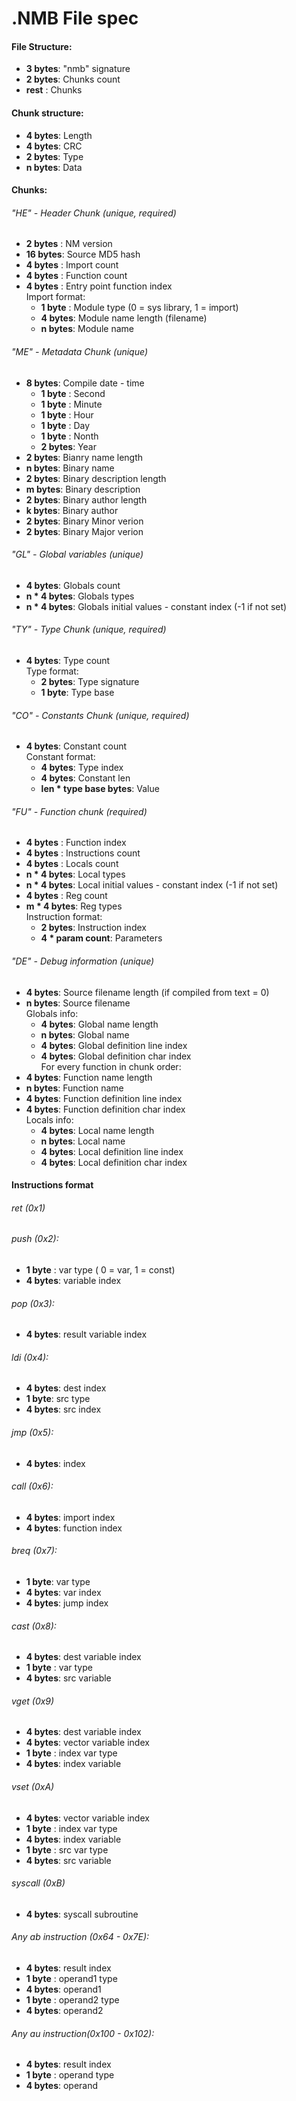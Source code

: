 # .NMB File spec
#### File Structure:
  * **3 bytes**: "nmb" signature
  * **2 bytes**: Chunks count
  * **rest**   : Chunks

#### Chunk structure:
  * **4 bytes**: Length
  * **4 bytes**: CRC
  * **2 bytes**: Type
  * **n bytes**: Data

#### Chunks:
###### "HE" - Header Chunk (unique, required)
  * **2 bytes** : NM version
  * **16 bytes**: Source MD5 hash
  * **4 bytes** : Import count
  * **4 bytes** : Function count
  * **4 bytes** : Entry point function index
  <br>Import format:
     * **1 byte** : Module type (0 = sys library, 1 = import)
     * **4 bytes**: Module name length (filename)
     * **n bytes**: Module name

###### "ME" - Metadata Chunk (unique)
  * **8 bytes**: Compile date - time
     * **1 byte** : Second
     * **1 byte** : Minute
     * **1 byte** : Hour
     * **1 byte** : Day
     * **1 byte** : Nonth
     * **2 bytes**: Year
  * **2 bytes**: Bianry name length
  * **n bytes**: Binary name
  * **2 bytes**: Binary description length
  * **m bytes**: Binary description
  * **2 bytes**: Binary author length
  * **k bytes**: Binary author
  * **2 bytes**: Binary Minor verion
  * **2 bytes**: Binary Major verion

###### "GL" - Global variables (unique)
  * **4 bytes**: Globals count
  * **n * 4 bytes**: Globals types
  * **n * 4 bytes**: Globals initial values - constant index (-1 if not set)

###### "TY" - Type Chunk (unique, required)
  * **4 bytes**: Type count
  <br>Type format:
     * **2 bytes**: Type signature
     * **1 byte**:  Type base

###### "CO" - Constants Chunk (unique, required)
  * **4 bytes**: Constant count
   <br>Constant format:
     * **4 bytes**: Type index
     * **4 bytes**: Constant len
     * **len * type base bytes**: Value

###### "FU" - Function chunk (required)
  * **4 bytes**  : Function index
  * **4 bytes**  : Instructions count
  * **4 bytes**  : Locals count
  * **n * 4 bytes**: Local types
  * **n * 4 bytes**: Local initial values - constant index (-1 if not set)
  * **4 bytes**  : Reg count
  * **m * 4 bytes**: Reg types
  <br>Instruction format:
    * **2 bytes**: Instruction index
    * **4 * param count**: Parameters

###### "DE" - Debug information (unique)
  * **4 bytes**: Source filename length (if compiled from text = 0)
  * **n bytes**: Source filename
  <br>Globals info:
     * **4 bytes**: Global name length
     * **n bytes**: Global name
     * **4 bytes**: Global definition line index
     * **4 bytes**: Global definition char index
  <br>For every function in chunk order:
  * **4 bytes**: Function name length
  * **n bytes**: Function name
  * **4 bytes**: Function definition line index
  * **4 bytes**: Function definition char index
  <br>Locals info:
     * **4 bytes**: Local name length
     * **n bytes**: Local name
     * **4 bytes**: Local definition line index
     * **4 bytes**: Local definition char index

#### Instructions format
###### ret (0x1)

###### push (0x2):
   * **1 byte** : var type ( 0 = var, 1 = const)
   * **4 bytes**: variable index

###### pop (0x3):
   * **4 bytes**: result variable index

###### ldi (0x4):
   * **4 bytes**: dest index
   * **1 byte**: src type
   * **4 bytes**: src index

###### jmp (0x5):
   * **4 bytes**: index

###### call (0x6):
   * **4 bytes**: import index
   * **4 bytes**: function index

###### breq (0x7):
   * **1 byte**: var type
   * **4 bytes**: var index
   * **4 bytes**: jump index

###### cast (0x8):
   * **4 bytes**: dest variable index
   * **1 byte** : var type
   * **4 bytes**: src variable

###### vget (0x9)
   * **4 bytes**: dest variable index
   * **4 bytes**: vector variable index
   * **1 byte** : index var type
   * **4 bytes**: index variable

###### vset (0xA)
   * **4 bytes**: vector variable index
   * **1 byte** : index var type
   * **4 bytes**: index variable
   * **1 byte** : src var type
   * **4 bytes**: src variable

###### syscall (0xB)
   * **4 bytes**: syscall subroutine

###### Any ab instruction (0x64 - 0x7E):
   * **4 bytes**: result index
   * **1 byte** : operand1 type
   * **4 bytes**: operand1
   * **1 byte** : operand2 type
   * **4 bytes**: operand2

###### Any au instruction(0x100 - 0x102):
   * **4 bytes**: result index
   * **1 byte** : operand type
   * **4 bytes**: operand

